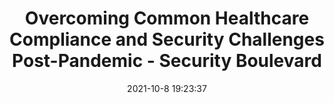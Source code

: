 ---
"title": "Overcoming Common Healthcare Compliance and Security Challenges Post-Pandemic - Security Boulevard"
"date": "2021-10-8 19:23:37"
"feed_name": "GOOGLENEWSINDUSTRIAL"
"feed_website": "https://news.google.com/search?q=industrial%2Bincident&hl=en-US&gl=US&ceid=US:en"
"feed_rss": "https://news.google.com/rss/search?q=industrial%2Bincident&hl=en-US&gl=US&ceid=US:en"
"link": "https://securityboulevard.com/2021/10/overcoming-common-healthcare-compliance-and-security-challenges-post-pandemic/"
"source": "{'href': 'https://securityboulevard.com', 'title': 'Security Boulevard'}"
"file": "_posts/2021-1-1-436b958c84ca49601274186e2865bf04f0735299.md"
"accident": "0"
"drilling": "0"
"dead": "0"
"injured": "0"
"arrested": "0"
"place": "unknown place"
"where": "unknown site"
"causes": "unknown"
"place_uri": "unknown place"
---